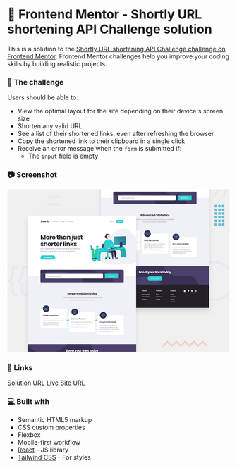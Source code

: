 # 🚀 Frontend Mentor - Shortly URL shortening API Challenge solution

This is a solution to the
[Shortly URL shortening API Challenge challenge on Frontend Mentor](https://www.frontendmentor.io/challenges/url-shortening-api-landing-page-2ce3ob-G).
Frontend Mentor challenges help you improve your coding skills by building
realistic projects.

### 🧾 The challenge

Users should be able to:

- View the optimal layout for the site depending on their device's screen size
- Shorten any valid URL
- See a list of their shortened links, even after refreshing the browser
- Copy the shortened link to their clipboard in a single click
- Receive an error message when the `form` is submitted if:
  - The `input` field is empty

### 📷 Screenshot

![app screenshot](public/design/desktop-preview.jpg)

### 🔗 Links

[Solution URL](https://github.com/jeff-mz/react-URL-shortening)
[Live Site URL](https://react-url-shortening-taupe.vercel.app/)

### 💻 Built with

- Semantic HTML5 markup
- CSS custom properties
- Flexbox
- Mobile-first workflow
- [React](https://reactjs.org/) - JS library
- [Tailwind CSS](https://tailwindcss.com/) - For styles
